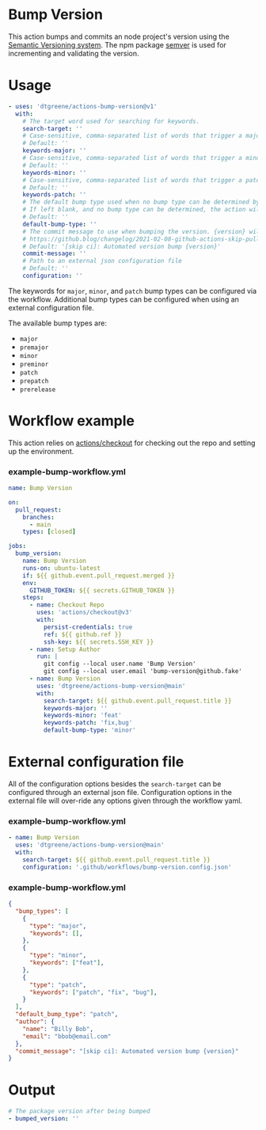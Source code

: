 # Bump Version

This action bumps and commits an node project's version using the [Semantic Versioning system](https://semver.org/). The npm package [semver](https://www.npmjs.com/package/semver) is used for incrementing and validating the version.

# Usage

<!-- start usage -->
```yaml
- uses: 'dtgreene/actions-bump-version@v1'
  with:
    # The target word used for searching for keywords.
    search-target: ''
    # Case-sensitive, comma-separated list of words that trigger a major version bump.
    # Default: ''
    keywords-major: ''
    # Case-sensitive, comma-separated list of words that trigger a minor version bump.
    # Default: ''
    keywords-minor: ''
    # Case-sensitive, comma-separated list of words that trigger a patch version bump.
    # Default: ''
    keywords-patch: ''
    # The default bump type used when no bump type can be determined by searching.
    # If left blank, and no bump type can be determined, the action will exit without bumping.
    # Default: ''
    default-bump-type: ''
    # The commit message to use when bumping the version. {version} will be replaced with the new version.
    # https://github.blog/changelog/2021-02-08-github-actions-skip-pull-request-and-push-workflows-with-skip-ci/
    # Default: '[skip ci]: Automated version bump {version}'
    commit-message: ''
    # Path to an external json configuration file
    # Default: ''
    configuration: ''
```
<!-- end usage -->

The keywords for `major`, `minor`, and `patch` bump types can be configured via the workflow.  Additional bump types can be configured when using an external configuration file.  

The available bump types are:
- `major`
- `premajor`
- `minor`
- `preminor`
- `patch`
- `prepatch`
- `prerelease`

# Workflow example

This action relies on [actions/checkout](https://github.com/actions/checkout/) for checking out the repo and setting up the environment.

### example-bump-workflow.yml

<!-- start workflow1 -->
```yaml
name: Bump Version

on:
  pull_request:
    branches: 
      - main
    types: [closed]

jobs:
  bump_version:
    name: Bump Version
    runs-on: ubuntu-latest
    if: ${{ github.event.pull_request.merged }}
    env: 
      GITHUB_TOKEN: ${{ secrets.GITHUB_TOKEN }}
    steps:
      - name: Checkout Repo
        uses: 'actions/checkout@v3'
        with:
          persist-credentials: true
          ref: ${{ github.ref }}
          ssh-key: ${{ secrets.SSH_KEY }}
      - name: Setup Author
        run: |
          git config --local user.name 'Bump Version'
          git config --local user.email 'bump-version@github.fake'
      - name: Bump Version
        uses: 'dtgreene/actions-bump-version@main'
        with:
          search-target: ${{ github.event.pull_request.title }}
          keywords-major: ''
          keywords-minor: 'feat'
          keywords-patch: 'fix,bug'
          default-bump-type: 'minor'
```
<!-- end workflow1 -->

# External configuration file

All of the configuration options besides the `search-target` can be configured through an external json file.  Configuration options in the external file will over-ride any options given through the workflow yaml.

### example-bump-workflow.yml

<!-- start workflow2 -->
```yaml
- name: Bump Version
  uses: 'dtgreene/actions-bump-version@main'
  with:
    search-target: ${{ github.event.pull_request.title }}
    configuration: '.github/workflows/bump-version.config.json'
```
<!-- end workflow2 -->

### example-bump-workflow.yml

<!-- start config -->
```json
{
  "bump_types": [
    {
      "type": "major",
      "keywords": [],
    },
    {
      "type": "minor",
      "keywords": ["feat"],
    },
    {
      "type": "patch",
      "keywords": ["patch", "fix", "bug"],
    }
  ],
  "default_bump_type": "patch",
  "author": {
    "name": "Billy Bob",
    "email": "bbob@email.com"
  },
  "commit_message": "[skip ci]: Automated version bump {version}"
}
```
<!-- end config -->

# Output
<!-- start output -->
```yaml
# The package version after being bumped
- bumped_version: ''
```
<!-- end output -->

